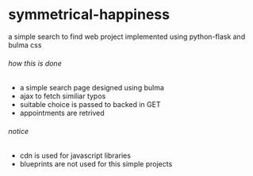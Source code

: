 # symmetrical-happiness
a simple search to find web project implemented using python-flask and bulma css

###### how this is done
- a simple search page designed using bulma
- ajax to fetch similiar typos
- suitable choice is passed to backed in GET
- appointments are retrived

###### notice
- cdn is used for javascript libraries
- blueprints are not used for this simple projects
